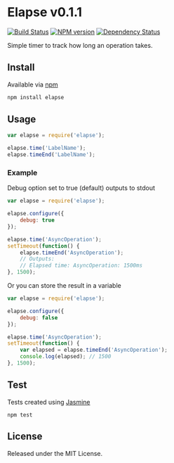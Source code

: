 # Elapse v0.1.1

[![Build Status](https://travis-ci.org/miguelmota/elapse.png?branch=master)](https://travis-ci.org/miguelmota/elapse) [![NPM version](https://badge.fury.io/js/elapse.png)](http://badge.fury.io/js/elapse) [![Dependency Status](https://gemnasium.com/miguelmota/elapse.png)](https://gemnasium.com/miguelmota/elapse)

Simple timer to track how long an operation takes.

## Install

Available via [npm](https://npmjs.org/package/elapse)

```bash
npm install elapse
```

## Usage

```javascript
var elapse = require('elapse');

elapse.time('LabelName');
elapse.timeEnd('LabelName');
```

### Example

Debug option set to true (default) outputs to stdout

```javascript
var elapse = require('elapse');

elapse.configure({
	debug: true
});

elapse.time('AsyncOperation');
setTimeout(function() {
	elapse.timeEnd('AsyncOperation');
	// Outputs:
	// Elapsed time: AsyncOperation: 1500ms
}, 1500);

```

Or you can store the result in a variable

```javascript
var elapse = require('elapse');

elapse.configure({
	debug: false
});

elapse.time('AsyncOperation');
setTimeout(function() {
	var elapsed = elapse.timeEnd('AsyncOperation');
	console.log(elapsed); // 1500
}, 1500);

```

## Test

Tests created using [Jasmine](http://pivotal.github.io/jasmine/)

```
npm test
```

## License

Released under the MIT License.
